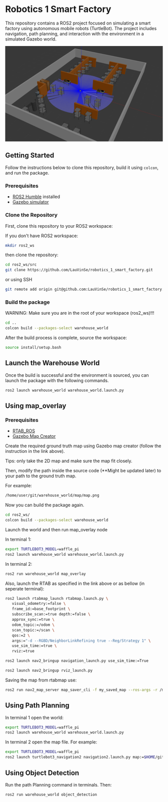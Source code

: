# Robotics 1 Smart Factory

This repository contains a ROS2 project focused on simulating a smart factory using autonomous mobile robots (TurtleBot). The project includes navigation, path planning, and interaction with the environment in a simulated Gazebo world.

![warehouse](images/warehouse_index.png)
## Getting Started

Follow the instructions below to clone this repository, build it using `colcon`, and run the package.

### Prerequisites

- [ROS2 Humble](https://docs.ros.org/en/humble/Installation.html) installed
- [Gazebo simulator](http://gazebosim.org/)

### Clone the Repository

First, clone this repository to your ROS2 workspace:

If you don't have ROS2 workspace:
```bash
mkdir ros2_ws
```
then clone the repository:
```bash
cd ros2_ws/src
git clone https://github.com/LauVinSe/robotics_1_smart_factory.git
```
or using SSH
```bash
git remote add origin git@github.com:LauVinSe/robotics_1_smart_factory.git
```

### Build the package
WARNING: Make sure you are in the root of your workspace (ros2_ws)!!!
```bash
cd ..
colcon build --packages-select warehouse_world
```
After the build process is complete, source the workspace:
```bash
source install/setup.bash 
```
## Launch the Warehouse World
Once the build is successful and the environment is sourced, you can launch the package with the following commands.
```bash
ros2 launch warehouse_world warehouse_world.launch.py
```

## Using map_overlay
### Prerequisites
- [RTAB_ROS](https://github.com/introlab/rtabmap_ros/tree/humble-devel)
- [Gazebo Map Creator](https://github.com/arshadlab/gazebo_map_creator)

Create the required ground truth map using Gazebo map creator (follow the instruction in the link above).

Tips: only take the 2D map and make sure the map fit closely.

Then, modify the path inside the source code (**Might be updated later) to your path to the ground truth map. 

For example:
```bash
/home/user/git/warehouse_world/map/map.png
```
Now you can build the package again. 
```bash
cd ros2_ws/
colcon build --packages-select warehouse_world
```
Launch the world and then run map_overlay node

In terminal 1:
```bash
export TURTLEBOT3_MODEL=waffle_pi
ros2 launch warehouse_world warehouse_world.launch.py
```
In terminal 2:
```bash
ros2 run warehouse_world map_overlay
```
Also, launch the RTAB as specified in the link above or as bellow (in seperate terminal):
```bash
ros2 launch rtabmap_launch rtabmap.launch.py \
   visual_odometry:=false \
   frame_id:=base_footprint \
   subscribe_scan:=true depth:=false \
   approx_sync:=true \
   odom_topic:=/odom \
   scan_topic:=/scan \
   qos:=2 \
   args:="-d --RGBD/NeighborLinkRefining true --Reg/Strategy 1" \
   use_sim_time:=true \
   rviz:=true
```
```bash
ros2 launch nav2_bringup navigation_launch.py use_sim_time:=True
```
```bash
ros2 launch nav2_bringup rviz_launch.py
```

Saving the map from rtabmap use:
```bash
ros2 run nav2_map_server map_saver_cli -f my_saved_map --ros-args -r /map:=/rtabmap/map
```

## Using Path Planning
In terminal 1 open the world:
```bash
export TURTLEBOT3_MODEL=waffle_pi
ros2 launch warehouse_world warehouse_world.launch.py
```
In terminal 2 open the map file. For example:
```bash
export TURTLEBOT3_MODEL=waffle_pi
ros2 launch turtlebot3_navigation2 navigation2.launch.py map:=$HOME/git/warehouse_world/map/rtbmap/rtab_warehouse_map.yaml 
```

## Using Object Detection
Run the path Planning command in terminals. Then:
```bash
ros2 run warehouse_world object_detection
```

